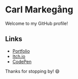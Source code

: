 # Carl Markegång

Welcome to my GitHub profile!

## Links
- [Portfolio](https://markegang.se/)
- [Itch.io](https://carlmarkegang.itch.io/)
- [CodePen](https://codepen.io/carlmarkegang)


Thanks for stopping by! 😄
